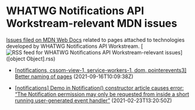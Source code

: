 # WHATWG Notifications API Workstream-relevant MDN issues

[Issues filed on MDN Web Docs](https://github.com/mdn/content/issues) related to pages attached to technologies developed by WHATWG Notifications API Workstream. [![RSS feed for WHATWG Notifications API Workstream-relevant issues](https://www.w3.org/QA/2007/04/feed_icon)]([object Object].rss)

* [\[notifications, cssom-view-1, service-workers-1, dom, pointerevents3\] Better naming of pages](https://github.com/mdn/content/issues/8977) (2021-09-16T10:09:38Z)
  
* [\[notifications\] Demo in Notification() constructor article causes error: “The Notification permission may only be requested from inside a short running user-generated event handler”](https://github.com/mdn/content/issues/2615) (2021-02-23T13:20:50Z)
  
